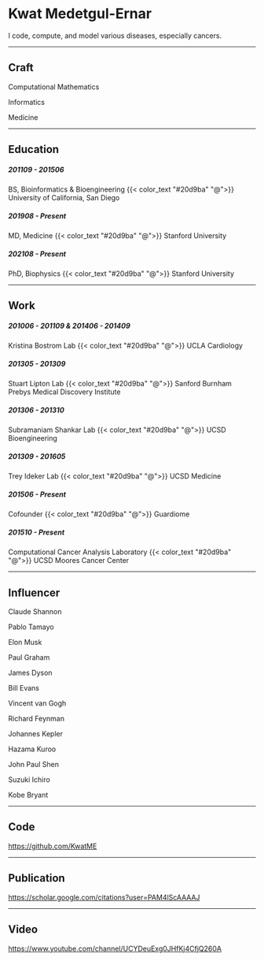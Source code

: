 # Kwat Medetgul-Ernar

I code, compute, and model various diseases, especially cancers.

---

## Craft

Computational Mathematics

Informatics

Medicine

---

## Education

##### 201109 - 201506

BS, Bioinformatics & Bioengineering
{{< color_text "#20d9ba" "@">}} University of California, San Diego

##### 201908 - Present

MD, Medicine
{{< color_text "#20d9ba" "@">}} Stanford University

##### 202108 - Present

PhD, Biophysics
{{< color_text "#20d9ba" "@">}} Stanford University

---

## Work

##### 201006 - 201109 & 201406 - 201409

Kristina Bostrom Lab
{{< color_text "#20d9ba" "@">}} UCLA Cardiology

##### 201305 - 201309

Stuart Lipton Lab
{{< color_text "#20d9ba" "@">}} Sanford Burnham Prebys Medical Discovery Institute

##### 201306 - 201310

Subramaniam Shankar Lab
{{< color_text "#20d9ba" "@">}} UCSD Bioengineering

##### 201309 - 201605

Trey Ideker Lab
{{< color_text "#20d9ba" "@">}} UCSD Medicine

##### 201506 - Present

Cofounder
{{< color_text "#20d9ba" "@">}} Guardiome

##### 201510 - Present

Computational Cancer Analysis Laboratory
{{< color_text "#20d9ba" "@">}} UCSD Moores Cancer Center

---

## Influencer

Claude Shannon

Pablo Tamayo

Elon Musk

Paul Graham

James Dyson

Bill Evans

Vincent van Gogh

Richard Feynman

Johannes Kepler

Hazama Kuroo

John Paul Shen

Suzuki Ichiro

Kobe Bryant

---

## Code

https://github.com/KwatME

---

## Publication

https://scholar.google.com/citations?user=PAM4lScAAAAJ

---

## Video

https://www.youtube.com/channel/UCYDeuExg0JHfKj4CfjQ260A
